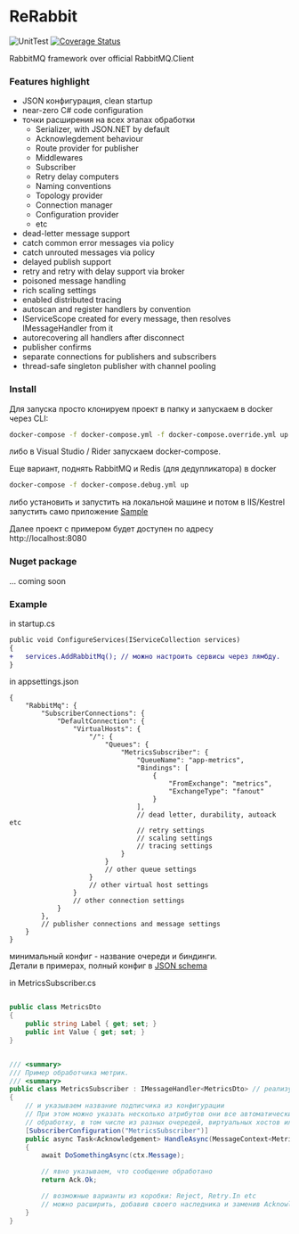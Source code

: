 # ReRabbit

![UnitTest](https://github.com/mt89vein/ReRabbit/workflows/UnitTest/badge.svg?event=push&maxAge=600)
[![Coverage Status](https://coveralls.io/repos/github/mt89vein/ReRabbit/badge.svg?branch=master&maxAge=600)](https://coveralls.io/github/mt89vein/ReRabbit?branch=master)

RabbitMQ framework over official RabbitMQ.Client

### Features highlight

-   JSON конфигурация, clean startup
-   near-zero C# code configuration
-   точки расширения на всех этапах обработки
    -   Serializer, with JSON.NET by default
    -   Acknowlegdement behaviour
    -   Route provider for publisher
    -   Middlewares
    -   Subscriber
    -   Retry delay computers
    -   Naming conventions
    -   Topology provider
    -   Connection manager
    -   Configuration provider
    -   etc
-   dead-letter message support
-   catch common error messages via policy
-   catch unrouted messages via policy
-   delayed publish support
-   retry and retry with delay support via broker
-   poisoned message handling
-   rich scaling settings
-   enabled distributed tracing
-   autoscan and register handlers by convention
-   IServiceScope created for every message, then resolves IMessageHandler from it 
-   autorecovering all handlers after disconnect
-   publisher confirms
-   separate connections for publishers and subscribers
-   thread-safe singleton publisher with channel pooling

### Install

Для запуска просто клонируем проект в папку и запускаем в docker через CLI:

```bash
docker-compose -f docker-compose.yml -f docker-compose.override.yml up
```

либо в Visual Studio / Rider запускаем docker-compose.

Еще вариант, поднять RabbitMQ и Redis (для дедупликатора) в docker

```bash
docker-compose -f docker-compose.debug.yml up
```

либо установить и запустить на локальной машине и потом в IIS/Kestrel запустить само приложение [Sample](https://github.com/mt89vein/ReRabbit/tree/master/Sample)

Далее проект с примером будет доступен по адресу http://localhost:8080

### Nuget package

... coming soon

### Example

in startup.cs

```diff
public void ConfigureServices(IServiceCollection services)
{
+   services.AddRabbitMq(); // можно настроить сервисы через лямбду.
}
```

in appsettings.json 

```jsonc
{
    "RabbitMq": {
        "SubscriberConnections": {
            "DefaultConnection": {
                "VirtualHosts": {
                    "/": {
                        "Queues": {
                            "MetricsSubscriber": {
                                "QueueName": "app-metrics",
                                "Bindings": [
                                    {
                                        "FromExchange": "metrics",
                                        "ExchangeType": "fanout"
                                    }
                                ],
                                // dead letter, durability, autoack etc
                                // retry settings
                                // scaling settings
                                // tracing settings
                            }
                        }
                        // other queue settings
                    }
                    // other virtual host settings 
                }
                // other connection settings
            }
        },
        // publisher connections and message settings
    }
}
```
минимальный конфиг - название очереди и биндинги.  
Детали в примерах, полный конфиг в [JSON schema](https://github.com/mt89vein/ReRabbit/tree/master/Sample/SampleWebApplication/JsonSchemas)

in MetricsSubscriber.cs

```cs

public class MetricsDto
{
    public string Label { get; set; }
    public int Value { get; set; }
}


/// <summary>
/// Пример обработчика метрик.
/// <summary>
public class MetricsSubscriber : IMessageHandler<MetricsDto> // реализуем интерфейс
{
    // и указываем название подписчика из конфигурации
    // При этом можно указать несколько атрибутов они все автоматически начнут
    // обработку, в том числе из разных очередей, виртуальных хостов или даже инстансов RabbitMQ.
    [SubscriberConfiguration("MetricsSubscriber")]
    public async Task<Acknowledgement> HandleAsync(MessageContext<MetricsDto> ctx)
    {
        await DoSomethingAsync(ctx.Message);

        // явно указываем, что сообщение обработано
        return Ack.Ok;

        // возможные варианты из коробки: Reject, Retry.In etc
        // можно расширить, добавив своего наследника и заменив AcknowledgementBehaviour
    }
}
```
